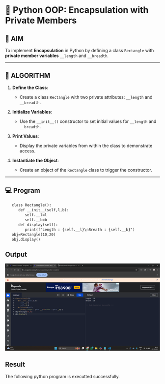 # 🐍 Python OOP: Encapsulation with Private Members

## 🎯 AIM

To implement **Encapsulation** in Python by defining a class `Rectangle` with **private member variables** `__length` and `__breadth`.

---

## 🧠 ALGORITHM

1. **Define the Class**:
   - Create a class `Rectangle` with two private attributes: `__length` and `__breadth`.

2. **Initialize Variables**:
   - Use the `__init__()` constructor to set initial values for `__length` and `__breadth`.

3. **Print Values**:
   - Display the private variables from within the class to demonstrate access.

4. **Instantiate the Object**:
   - Create an object of the `Rectangle` class to trigger the constructor.

---

## 💻 Program
```
   class Rectangle():
      def __init__(self,l,b):
         self.__l=l
         self.__b=b
      def display(self):
         print(f"Length : {self.__l}\nBreath : {self.__b}")
   obj=Rectangle(10,20)
   obj.display()
```
## Output
![alt text](<Screenshot (65).png>)
## Result
The following python program is executted successfully.
